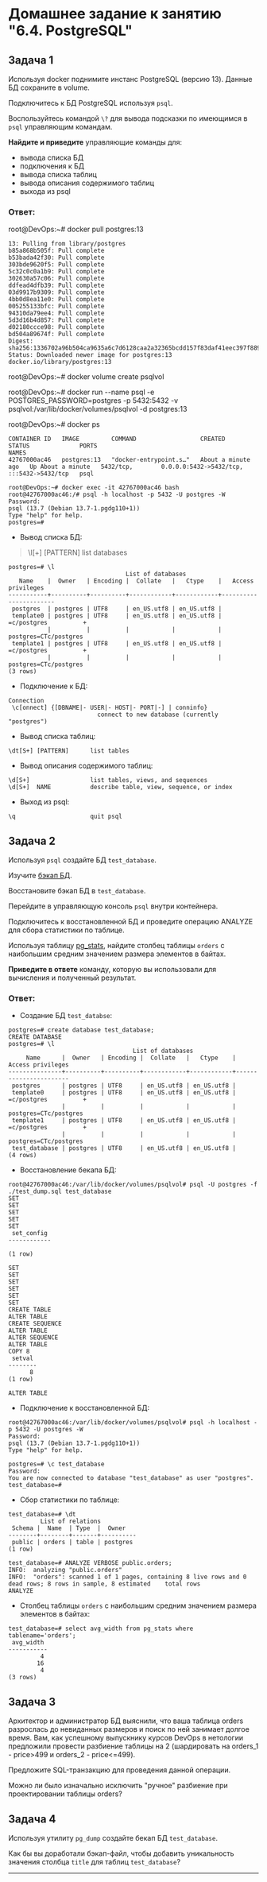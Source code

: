 # Домашнее задание к занятию "6.4. PostgreSQL"

## Задача 1

Используя docker поднимите инстанс PostgreSQL (версию 13). Данные БД сохраните в volume.

Подключитесь к БД PostgreSQL используя `psql`.

Воспользуйтесь командой `\?` для вывода подсказки по имеющимся в `psql` управляющим командам.

**Найдите и приведите** управляющие команды для:
- вывода списка БД
- подключения к БД
- вывода списка таблиц
- вывода описания содержимого таблиц
- выхода из psql

### Ответ:

root@DevOps:~# docker pull postgres:13
> 
    13: Pulling from library/postgres
    b85a868b505f: Pull complete 
    b53bada42f30: Pull complete 
    303bde9620f5: Pull complete 
    5c32c0c0a1b9: Pull complete 
    302630a57c06: Pull complete 
    ddfead4dfb39: Pull complete 
    03d9917b9309: Pull complete 
    4bb0d8ea11e0: Pull complete 
    005255133bfc: Pull complete 
    94310da79ee4: Pull complete 
    5d3d16b4d857: Pull complete 
    d02180ccce98: Pull complete 
    bd504a89674f: Pull complete 
    Digest: sha256:1336702a96b504ca9635a6c7d6128caa2a32365bcdd157f83daf41eec397f889
    Status: Downloaded newer image for postgres:13
    docker.io/library/postgres:13
    
root@DevOps:~# docker volume create psqlvol

root@DevOps:~# docker run --name psql -e POSTGRES_PASSWORD=postgres -p 5432:5432 -v psqlvol:/var/lib/docker/volumes/psqlvol -d postgres:13

root@DevOps:~# docker ps

>
    CONTAINER ID   IMAGE         COMMAND                  CREATED              STATUS              PORTS                                                NAMES
    42767000ac46   postgres:13   "docker-entrypoint.s…"   About a minute ago   Up About a minute   5432/tcp,        0.0.0.0:5432->5432/tcp, :::5432->5432/tcp   psql

>   
    root@DevOps:~# docker exec -it 42767000ac46 bash
    root@42767000ac46:/# psql -h localhost -p 5432 -U postgres -W
    Password: 
    psql (13.7 (Debian 13.7-1.pgdg110+1))
    Type "help" for help.
    postgres=#
    
- Вывод списка БД:

>   \l[+]   [PATTERN]      list databases

> 
    postgres=# \l
                                     List of databases
       Name    |  Owner   | Encoding |  Collate   |   Ctype    |   Access privileges   
    -----------+----------+----------+------------+------------+-----------------------
     postgres  | postgres | UTF8     | en_US.utf8 | en_US.utf8 | 
     template0 | postgres | UTF8     | en_US.utf8 | en_US.utf8 | =c/postgres          +
               |          |          |            |            | postgres=CTc/postgres
     template1 | postgres | UTF8     | en_US.utf8 | en_US.utf8 | =c/postgres          +
               |          |          |            |            | postgres=CTc/postgres
    (3 rows)
    
- Подключение к БД:

>   
    Connection
     \c[onnect] {[DBNAME|- USER|- HOST|- PORT|-] | conninfo}
                             connect to new database (currently "postgres")
                             
- Вывод списка таблиц:

>   
    \dt[S+] [PATTERN]      list tables
    
- Вывод описания содержимого таблиц:

>   
    \d[S+]                 list tables, views, and sequences
    \d[S+]  NAME           describe table, view, sequence, or index
    
- Выход из psql:

>   
    \q                     quit psql


## Задача 2

Используя `psql` создайте БД `test_database`.

Изучите [бэкап БД](https://github.com/netology-code/virt-homeworks/tree/master/06-db-04-postgresql/test_data).

Восстановите бэкап БД в `test_database`.

Перейдите в управляющую консоль `psql` внутри контейнера.

Подключитесь к восстановленной БД и проведите операцию ANALYZE для сбора статистики по таблице.

Используя таблицу [pg_stats](https://postgrespro.ru/docs/postgresql/12/view-pg-stats), найдите столбец таблицы `orders` 
с наибольшим средним значением размера элементов в байтах.

**Приведите в ответе** команду, которую вы использовали для вычисления и полученный результат.

### Ответ:

- Создание БД `test_databse`:

> 
    postgres=# create database test_database;
    CREATE DATABASE
    postgres=# \l
                                       List of databases
         Name      |  Owner   | Encoding |  Collate   |   Ctype    |   Access privileges   
    ---------------+----------+----------+------------+------------+-----------------------
     postgres      | postgres | UTF8     | en_US.utf8 | en_US.utf8 | 
     template0     | postgres | UTF8     | en_US.utf8 | en_US.utf8 | =c/postgres          +
                   |          |          |            |            | postgres=CTc/postgres
     template1     | postgres | UTF8     | en_US.utf8 | en_US.utf8 | =c/postgres          +
                   |          |          |            |            | postgres=CTc/postgres
     test_database | postgres | UTF8     | en_US.utf8 | en_US.utf8 | 
    (4 rows)

- Восстановление бекапа БД:

> 
    root@42767000ac46:/var/lib/docker/volumes/psqlvol# psql -U postgres -f ./test_dump.sql test_database
    SET
    SET
    SET
    SET
    SET
     set_config 
    ------------
     
    (1 row)
    
    SET
    SET
    SET
    SET
    SET
    SET
    CREATE TABLE
    ALTER TABLE
    CREATE SEQUENCE
    ALTER TABLE
    ALTER SEQUENCE
    ALTER TABLE
    COPY 8
     setval 
    --------
          8
    (1 row)
    
    ALTER TABLE

- Подключение к восстановленной БД:

> 
    root@42767000ac46:/var/lib/docker/volumes/psqlvol# psql -h localhost -p 5432 -U postgres -W
    Password: 
    psql (13.7 (Debian 13.7-1.pgdg110+1))
    Type "help" for help.
    
    postgres=# \c test_database
    Password: 
    You are now connected to database "test_database" as user "postgres".
    test_database=#


- Сбор статистики по таблице:

> 
    test_database=# \dt
             List of relations
     Schema |  Name  | Type  |  Owner   
    --------+--------+-------+----------
     public | orders | table | postgres
    (1 row)
    
    test_database=# ANALYZE VERBOSE public.orders;
    INFO:  analyzing "public.orders"
    INFO:  "orders": scanned 1 of 1 pages, containing 8 live rows and 0 dead rows; 8 rows in sample, 8 estimated    total rows
    ANALYZE

- Cтолбец таблицы `orders` с наибольшим средним значением размера элементов в байтах:

> 
    test_database=# select avg_width from pg_stats where tablename='orders';
     avg_width 
    -----------
             4
            16
             4
    (3 rows)


## Задача 3

Архитектор и администратор БД выяснили, что ваша таблица orders разрослась до невиданных размеров и
поиск по ней занимает долгое время. Вам, как успешному выпускнику курсов DevOps в нетологии предложили
провести разбиение таблицы на 2 (шардировать на orders_1 - price>499 и orders_2 - price<=499).

Предложите SQL-транзакцию для проведения данной операции.

Можно ли было изначально исключить "ручное" разбиение при проектировании таблицы orders?

## Задача 4

Используя утилиту `pg_dump` создайте бекап БД `test_database`.

Как бы вы доработали бэкап-файл, чтобы добавить уникальность значения столбца `title` для таблиц `test_database`?

---


